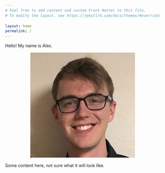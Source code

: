 ```yaml
---
# Feel free to add content and custom Front Matter to this file.
# To modify the layout, see https://jekyllrb.com/docs/themes/#overriding-theme-defaults

layout: home
permalink: /
---
```


Hello! My name is Alex.

<p align="center">
	<img width="341" height="342" src="../pictures/me.jpg">
</p>


Some content here, not sure what it will look like.

